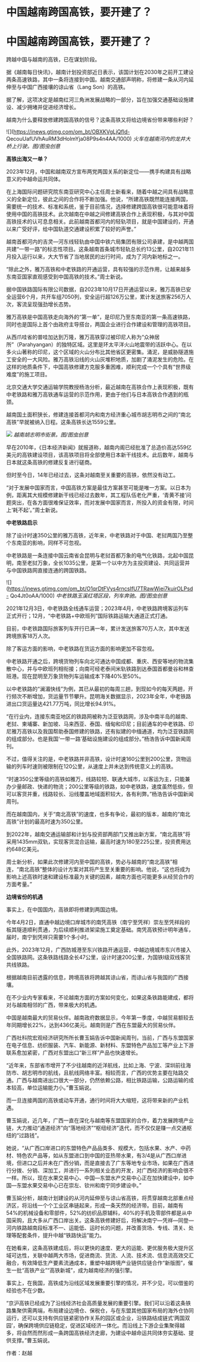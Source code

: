 # 中国越南跨国高铁，要开建了？

# 中国越南跨国高铁，要开建了？

跨越中国与越南的高铁，已在谋划阶段。

据《越南每日快讯》，越南计划投资部近日表示，该国计划在2030年之前开工建设两条高速铁路，其中一条将连接到中国。越南交通部声明称，将修建一条从河内延伸至与中国广西接壤的谅山省（Lang
Son）的高铁。

据了解，这项决定是越南红河三角洲发展战略的一部分，旨在加强交通基础设施建设、减少拥堵并促进经济增长。

越南为什么要释放修建跨国高铁的信号？这条高铁又将给边境省份带来哪些利好？

![](https://inews.gtimg.com/om_bt/OBXKVgLjQfld-
QecouUafUVhAuRM3dHolmYja08P9s4n4AA/1000) _火车在越南河内的龙井大桥上行驶。图/图虫创意_

**高铁出海又一单？**

2023年12月，中国和越南双方宣布两党两国关系的新定位——携手构建具有战略意义的中越命运共同体。

在上海国际问题研究院东南亚研究中心主任周士新看来，随着中越之间具有战略意义的全新定位，彼此之间的合作将不断加强。他说，“所建高铁既然能连接两国，需要统一的技术、标准和系统，鉴于目前情况，选择修建跨国高铁很可能意味着将使用中国的高铁技术。此次越南在中越之间修建高铁合作上表现积极，与其对中国高铁技术的认可息息相关。此前越南首都河内的轻轨项目，就是中国建设的，开通以来广受好评，给中国轨道交通建设积累了较好的声誉。”

越南首都河内的吉灵—河东线轻轨由中国中铁六局集团有限公司承建，是中越两国共建“一带一路”的标志性项目。这条越南首条城市轻轨总长约13公里，自2021年11月投入运行以来，大大节省了当地居民的出行时间，成为了河内新地标之一。

“除此之外，雅万高铁和中老铁路的开通运营，具有较强的示范作用，让越来越多东南亚国家直观感受到中国高铁的技术。”周士新说。

据中国铁路国际有限公司数据，自2023年10月17日开通运营以来，雅万高铁已安全运营6个月，共开车组7050列，安全运行超126万公里，累计发送旅客256万人次，客流呈现强劲增长态势。

雅万高铁是中国高铁走向海外的“第一单”，是印尼乃至东南亚的第一条高速铁路，同时也是国际上首个由政府主导搭台，两国企业进行合作建设和管理的高铁项目。

从西爪哇省的普哇加达到万隆，雅万高铁穿过被印尼人称为“众神居所”（Parahyangan）的独特区域。这里是环太平洋火山地震带的活跃中心。在以多火山著称的印尼，这个区域的火山分布比其他省区更密集。涌泥，是威胁隧道施工安全的一大风险。雅万高铁沿线的火山灰堆积地质，加剧了涌泥发生的危险。在这样的地质条件下，中国高铁修建方克服多重困难，顺利完成一个个具有“世界级难度”的施工项目。

北京交通大学交通运输学院教授杨浩分析，最近越南在高铁合作上表现积极，既有中老铁路和雅万高铁通车运营的示范作用，更由于他们与日本高铁合作遇到的瓶颈。

越南国土面积狭长，修建连接首都河内和南方经济重心城市胡志明市之间的“南北高铁”早就被纳入日程。这条高铁长达1559公里。

![](https://inews.gtimg.com/om_bt/OhGlvf-M4ew3WTahgYjt5-oSSqwGdMC6DeGOtuLNqFtgMAA/1000)
_越南胡志明市街景。图/图虫创意_

早在2010年，《日本经济新闻》就报道称，越南内阁已经批准了总造价高达559亿美元的高铁建设项目，该高铁项目将全部使用日本新干线技术。此后数年，越南与日本就这条高铁的修建反复进行磋商。

但时至今日，14年已经过去，这条对越南至关重要的高铁，依然没有动工。

“对于发展中国家而言，中国高铁方案是最佳方案甚至可能是唯一方案。以日本为例，距离其大规模修建新干线已经过去数年，其工程队伍老化严重，‘青黄不接’问题突出，在各方面很难保证效率，而对发展中国家而言，所投入的资金有限，时间上‘耗不起’。”周士新说。

**中老铁路启示**

除了设计时速350公里的雅万高铁，近年来，中老铁路对于中国、老挝两国乃至整个东南亚的影响，同样不可忽视。

中老铁路是一条连接中国云南省会昆明与老挝首都万象的电气化铁路，北起中国昆明，南至老挝万象，全长1035公里，是第一个以中方为主投资建设、共同运营并与中国铁路网直接连通的跨国铁路。

![](https://inews.gtimg.com/om_bt/O1qrDtFVys4rncsIfU7TRawWiei7kuirOLPsd-
Qo4Jt0oAA/1000) _中老铁路玉溪红塔区段，列车奔驰。图/图虫创意_

2021年12月3日，中老铁路全线通车运营；2023年4月，中老铁路跨境客运列车正式开行；12月，“中老铁路+中欧班列”国际铁路运输大通道正式打通。

目前，中老铁路国际旅客列车开行已满一年，累计发送旅客70万人次，其中发送跨境旅客18万人次。

除了客运方面的影响，中老铁路在货运方面的影响更加不容忽视。

中老铁路开通之后，跨境货物列车向北可通达中国成都、重庆、西安等地的物流集散中心，并与中欧班列相衔接；向南可经老泰间米轨铁路到达泰国首都曼谷和林查班港。现在昆明至万象货物列车运输成本下降40%至50%。

以中老铁路的“澜湄快线”为例，其已从最初的每周三趟，到现如今的每天两趟，开行频次不断增加，货运量节节攀升。昆明海关数据显示，2023年全年，中老铁路进出口货运量达421.77万吨，同比增长94.91%。

“在行业内，连接东南亚地区的铁路网被称为泛亚铁路网，涉及中南半岛的越南、老挝、柬埔寨、新加坡、马来西亚、泰国、缅甸和印尼；目前通车的中老铁路、印尼雅万高铁以及我国帮助泰国修建的铁路，还有拟建的中缅通道，均为泛亚铁路网的组成部分。也是我国‘一带一路’基础设施建设的组成部分。”杨浩告诉中国新闻周刊。

不过，值得关注的是，中老铁路并非高铁，设计时速160公里到200公里，货物运输的列车时速则被限制在120公里，从速度上并未达到传统意义上的高铁。

“时速350公里等级的高铁如雅万，线路较短、联通大城市，以客运为主，只能兼办少量邮政、快递的物流；200公里等级的铁路，如中老铁路，速度虽然低些，但可以客货并重，线路较长、沿线覆盖地域面积较大，各有利弊。”杨浩告诉中国新闻周刊。

而在越南国内，关于“南北高铁”的速度，也多有争论，最初的版本，越南的“南北高铁”计划的最高时速为350公里。

到2022年，越南交通运输部和计划与投资部两部门又推出新方案，“南北高铁”将采用1435mm双轨，实现客货混合运输，最高时速为180至225公里，投资费用达约648亿美元。

周士新分析，如果此次修建河内至中国的高铁，势必与越南的“南北高铁”相连，“南北高铁”整体的设计方案对其将产生至关重要的影响。他说，“这也将成为影响上述高铁时速和建设标准最为关键的因素，越南方面也可能更多从经贸合作的方面考量。”

**边境省份的机遇**

事实上，在中国国内，高铁即将修建到两国边境。

今年4月2日，直通中越边境口岸城市的南凭高铁（南宁至凭祥）崇左至凭祥段的板其隧道顺利贯通，为后续顺利推进架梁施工奠定基础。南凭高铁预计明年通车，届时，南宁到凭祥只需要1个多小时。

此外，2023年12月，广西防城港至东兴铁路开通运营，中越边境城市东兴市接入全国铁路网。这条铁路线路全长47公里，设计时速200公里，为国铁I级双线客货共线铁路。

根据越南目前透露的信息，跨境高铁将跨越其谅山省，而谅山省与我国的广西接壤。

在不少业内专家看来，不论越南方面的方案如何变化，如果这条铁路能建成，都将对与越南相邻的广西，带来极大的机遇。

中国是越南最大的贸易伙伴。越南政府数据显示，今年第一季度，中越贸易额较去年同期增长22%，达到436亿美元。越南则是广西在东盟最大的贸易伙伴。

广西社科院宏观经济研究所所长曹玉娟告诉中国新闻周刊，当前，广西与东盟国家在电子信息、纺织服装、汽车、新能源、新材料、东盟特色产品加工等产业上下游联系愈加紧密，广西对东盟出口“新三样”产品也快速增长。

“近年来，东部省市增开了不少往越南的近洋航线，比如上海、宁波、深圳前往海防市、胡志明市的航线，且航线网络丰富。相较而言，广西的优势主要在陆路交通。广西与越南进出口很大一部分，仍然依赖公路，相比铁路运输，公路运输的成本较高，单位运输能力小。”曹玉娟说。

而一旦连接两国的高铁或动车开通，通行时间将大大缩短，这将带来新的产业机遇。

曹玉娟说，近几年，广西一直在深化与越南等东盟国家的合作，着力发展跨境产业链，大力推动“通道经济”向“落地经济”“枢纽经济”迭代，而不仅仅是赚一点交通枢纽的“过路钱”。

她说，“从广西口岸进口的东盟特色产品品类多、规模大，包括水果、水产、中药材、特色农产品等，如从东盟进口到中国的亚热带水果，有3/4是从广西口岸进境，但进口之后并未在广西分销，而是直接去了广东等地专业市场，如果在广西进行分拨、分销、深加工，并进行一系列相关业态的开发，对广西经济的影响会很不一样。所以，现在水果交易中心、中国—东盟水产交易中心正在加快建设中，如中国—东盟水果交易中心已在崇左、钦州和南宁同步建设中。”

曹玉娟分析，越南计划建设的从河内延伸至与谅山省高铁，将贯穿越南北部重点经济区，将沿线一个个工业区串链起来，形成一条天然的经济带。目前，越南有54%的机械设备和零部件，52%的纺织品原辅料，40%的手机及零部件都是从中国采购，且大多从广西口岸出关。这条高铁修建好后，将解决南宁—凭祥—同登—河内铁路越南段标准不一、运能低、运时长的问题，并改善货场、专线、清关、处理等配套条件，提升中越“铁路快运”能力。

在她看来，这条高铁建成后，将以更快的速度、更大的运能、更优服务极大提升区域可达性，关联中越两大市场，促进商流、货流、人流、技术流、信息流高效交汇融合，有效降低生产要素流通成本，重塑中越跨境产业链供应链合作“新版图”，催生一批“高铁产业”“高铁新城”，成为越南经济的强引擎。

事实上，在我国，高铁成为沿线区域发展重要引擎的情况，并不少见，可以借鉴的经验也不在少数。

“京沪高铁已经成为了沿线经济社会高质量发展的重要引擎。我们可以沿着这条铁路集聚供需两端，布局建设边境仓、保税仓，与在东盟其他国家布局的海外仓协同运行，还可以支持有供应链紧密协作关系的园区或企业，沿铁路结成链式‘两国双园’，确保跨境供应链稳定，促进区域经济一体化。而沿线上下游企业集聚得越多，将自然而然形成一条跨国高铁经济走廊，为建设中越命运共同体夯实基础、提供支撑。”曹玉娟说。

作者：赵越


